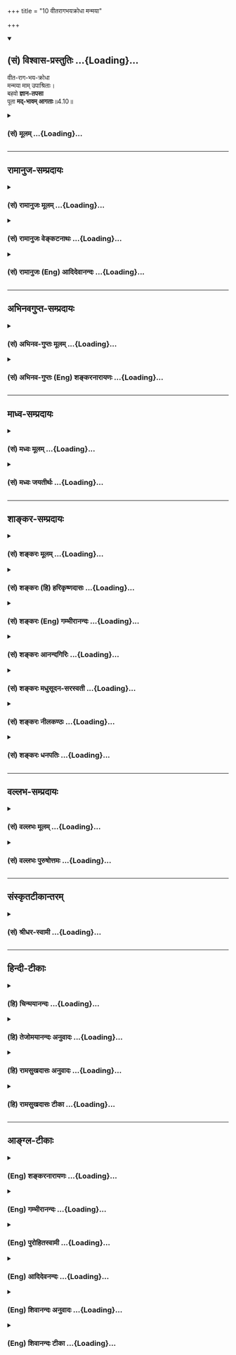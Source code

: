 +++
title = "10 वीतरागभयक्रोधा मन्मया"

+++
<div class="js_include" newlevelforh1="2" title="(सं) विश्वास-प्रस्तुतिः" unfilled url="/purANam_vaiShNavam/mahAbhAratam/06-bhIShma-parva/03-bhagavad-gItA-parva/saMskRtam/vishvAsa-prastutiH/04_jnAna-yogaH_brahmArp/10_vItarAgabhayakrod.md">
<details open><summary><h2>(सं) विश्वास-प्रस्तुतिः ...{Loading}...</h2></summary>

वीत-राग-भय-क्रोधा  
मन्मया माम् उपाश्रिताः।  
बहवो **ज्ञान-तपसा**  
पूता **मद्-भावम् आगताः**॥4.10॥
</details>
</div>
<div class="js_include collapsed" newlevelforh1="3" title="(सं) मूलम्" unfilled url="/purANam_vaiShNavam/mahAbhAratam/06-bhIShma-parva/03-bhagavad-gItA-parva/saMskRtam/mUlam/04_jnAna-yogaH_brahmArp/10_vItarAgabhayakrod.md">
<details><summary><h3>(सं) मूलम् ...{Loading}...</h3></summary>

वीतरागभयक्रोधा मन्मया मामुपाश्रिताः।  
बहवो ज्ञानतपसा पूता मद्भावमागताः।।4.10।।
</details>
</div>


_________________
## रामानुज-सम्प्रदायः
<div class="js_include collapsed" newlevelforh1="3" title="(सं) रामानुजः मूलम्" unfilled url="/purANam_vaiShNavam/mahAbhAratam/06-bhIShma-parva/03-bhagavad-gItA-parva/saMskRtam/rAmAnujaH/mUlam/04_jnAna-yogaH_brahmArp/10_vItarAgabhayakrod.md">
<details><summary><h3>(सं) रामानुजः मूलम् ...{Loading}...</h3></summary>

।।4.10।। मदीयजन्मकर्मतत्त्वज्ञानाख्येन **तपसा पूता बहव** एवं संवृत्ताः।
तथा च श्रुतिः तस्य धीराः परिजानन्ति योनिम् इति। धीरा धीमतामग्रेसरा एव
तस्य जन्मप्रकारं जानन्ति इत्यर्थः। न केवलं देवमनुष्यादिरूपेण अवतीर्य
मत्समाश्रयणापेक्षाणां परित्राणं करोमि। अपि तु

</details>
</div>
<div class="js_include collapsed" newlevelforh1="3" title="(सं) रामानुजः वेङ्कटनाथः" unfilled url="/purANam_vaiShNavam/mahAbhAratam/06-bhIShma-parva/03-bhagavad-gItA-parva/saMskRtam/rAmAnujaH/venkaTanAthaH/04_jnAna-yogaH_brahmArp/10_vItarAgabhayakrod.md">
<details><summary><h3>(सं) रामानुजः वेङ्कटनाथः ...{Loading}...</h3></summary>

  
  
।।4.10।। उपासनवैयर्थ्यमित्यादिशङ्कोत्तरत्वेन योऽयमर्थ उक्तः अयमेववीतराग
इति श्लोकेनोच्यत इत्याह तदाहेति तदेव पूर्वप्रस्तुतं ज्ञानमिहज्ञानतपसा
इत्युच्यते। मन्मया मामुपाश्रिताः इति तु परम्परया
तत्साध्यज्ञानमित्यभिप्रायेणाह मदीयेति। अस्य श्लोकस्य पूर्वश्लोके
व्याख्यातप्रायत्वात्एवं संवृत्ता इति संग्रहेणोक्तम्। तथाहिज्ञानतपसा
पूताः इत्यस्यार्थोमदीयेत्यारभ्य पाप्मा इत्यन्तेन प्रपञ्चितः। मामाश्रित्य
इत्यनेनमामुपाश्रिताः इत्यस्यार्थ उक्तः। मदेकप्रियः इत्यनेनवीतरागभयक्रोधाः
इत्यस्यार्थोऽभिप्रेतः विषयान्तरेषु प्रीतिर्हि रागः तद्विरोधिषु
निरसनेच्छा क्रोधः आगामीष्टविरोध्यनिष्टागमोत्प्रेक्षा भयम्। तदेतदखिलमपि न
वासुदेवभक्तानामस्ति तदेकप्रियत्वेन विषयान्तरे रागाभावात् तत एव
तन्मूलक्रोधाभावात् तल्लाभालाभव्यतिरिक्तेष्टानिष्टाभावेन भयाभावाच्च। इदं
चन क्रोधो न च मात्सर्यम् म.भा.13।149।134 इत्यादिषु प्रसिद्धम्। मदेकचित्तः
इतिमन्मयाः इत्यस्यार्थः। ज्ञानविषयभूतेन मया प्रचुरा मन्मयाः
तादात्म्यविकारार्थयोरत्रानुपपन्नत्वात् अन्तर्यामित्वविवक्षायां तस्य
सर्वसाधारणत्वाच्च। मन्मयाः इत्यत्रईश्वराभेददर्शिनः इतिशङ्करोक्तं
शास्त्रोपक्रमादिविरोधाच्छब्दस्य चावाचकत्वाच्च निरस्तम्। मामेव प्राप्नोति
इत्यनेनमद्भावमागताः इत्यस्यार्थो दर्शितः। मुक्त्यवस्थायामपि तादात्म्यस्य
श्रुतिस्मृतितदर्थापत्तिसूत्रादिविरुद्धत्वात् अत्रापिमामेति सोऽर्जुन 4।9
इति कर्मकर्तृव्यपदेशात्मम साधर्म्यमागताः 14।2 इति
परस्ताद्वक्ष्यमाणत्वाच्चमद्भावमागताः इत्यस्य मत्स्वभावमपहतपाप्मत्वादिकं
प्राप्ता इत्यर्थः। यद्वा ब्रह्मैव भवति मुं.उ.3।2।9
इत्यादाविवात्यन्तसाम्यात्तद्व्यपदेशः। अवताररहस्यस्य च ज्ञातव्यत्वे
श्रुतिरप्यस्तीत्याहतथा चेति। उक्तार्थसंवादित्वं विवृणोतिधीमतामग्रेसरा
इत्यादिना। एवंधीरशब्दनिर्वचनेन
प्रागुक्तभगवत्प्राप्तिपर्यन्ताभङ्गुरज्ञानवत्त्वमुक्तं भवति। परिजानन्ति
इत्यत्रोपसर्गेण पूर्वोक्तयथावस्थितप्रकारोऽभिप्रेत इति ज्ञापनायएवं तस्य
जन्मप्रकारं जानन्तीत्युक्तम्। धीमतामग्रेसरा एव इति पाठे तु विशेषविधेः
शेषनिषेधः फलित इति भावः।  
  

</details>
</div>
<div class="js_include collapsed" newlevelforh1="3" title="(सं) रामानुजः (Eng) आदिदेवानन्दः" unfilled url="/purANam_vaiShNavam/mahAbhAratam/06-bhIShma-parva/03-bhagavad-gItA-parva/saMskRtam/rAmAnujaH/english/AdidevAnandaH/04_jnAna-yogaH_brahmArp/10_vItarAgabhayakrod.md">
<details><summary><h3>(सं) रामानुजः (Eng) आदिदेवानन्दः ...{Loading}...</h3></summary>

4.10 Purified by the austerity called knowledge of the truth of My life
and deeds, many have become transformed in this manner. The Sruti says
to the same effect: 'The wise know well the manner in which He is born'
(Tai. A., 3.13.1). 'Dhiras' means the foremost among the wise. The
meaning is the wise know the manner of His birth thus. It is not that I
protect only those who resort to Me in incarnations in the shapes of
gods, men etc.

</details>
</div>


_________________
## अभिनवगुप्त-सम्प्रदायः
<div class="js_include collapsed" newlevelforh1="3" title="(सं) अभिनव-गुप्तः मूलम्" unfilled url="/purANam_vaiShNavam/mahAbhAratam/06-bhIShma-parva/03-bhagavad-gItA-parva/saMskRtam/abhinava-guptaH/mUlam/04_jnAna-yogaH_brahmArp/10_vItarAgabhayakrod.md">
<details><summary><h3>(सं) अभिनव-गुप्तः मूलम् ...{Loading}...</h3></summary>

।।4.10।। वीतेति। तथा चैवं विदन्तो मन्मयत्वात् परिपूर्णच्छत्वात्
क्रोधादिरहिताः निष्फलं कर्म करणीयं कुर्वाणाः बहवो मत्स्वरूपमवाप्ताः।

</details>
</div>
<div class="js_include collapsed" newlevelforh1="3" title="(सं) अभिनव-गुप्तः (Eng) शङ्करनारायणः" unfilled url="/purANam_vaiShNavam/mahAbhAratam/06-bhIShma-parva/03-bhagavad-gItA-parva/saMskRtam/abhinava-guptaH/english/shankaranArAyaNaH/04_jnAna-yogaH_brahmArp/10_vItarAgabhayakrod.md">
<details><summary><h3>(सं) अभिनव-गुप्तः (Eng) शङ्करनारायणः ...{Loading}...</h3></summary>

4.10 Vita-etc. Therefore many persons, who realise in this manner are
free anger etc., because they have \[all\] their desires completely
fulfilled, due to their being full of Me; and who perform actions which
are to be performed and which do not yield any fruit \[for them\] - they
have attained My own nature. For-

</details>
</div>


_________________
## माध्व-सम्प्रदायः
<div class="js_include collapsed" newlevelforh1="3" title="(सं) मध्वः मूलम्" unfilled url="/purANam_vaiShNavam/mahAbhAratam/06-bhIShma-parva/03-bhagavad-gItA-parva/saMskRtam/madhvaH/mUlam/04_jnAna-yogaH_brahmArp/10_vItarAgabhayakrod.md">
<details><summary><h3>(सं) मध्वः मूलम् ...{Loading}...</h3></summary>

।।4.10।। सन्ति च तथा मुक्ता इत्याह वीतरागेति। मन्मयाः मत्प्रचुराः सर्वत्र
मां विना न किञ्चित्पश्यन्तीत्यर्थः।

</details>
</div>
<div class="js_include collapsed" newlevelforh1="3" title="(सं) मध्वः जयतीर्थः" unfilled url="/purANam_vaiShNavam/mahAbhAratam/06-bhIShma-parva/03-bhagavad-gItA-parva/saMskRtam/madhvaH/jayatIrthaH/04_jnAna-yogaH_brahmArp/10_vItarAgabhayakrod.md">
<details><summary><h3>(सं) मध्वः जयतीर्थः ...{Loading}...</h3></summary>

।।4.10।। किं चोत्तरश्लोकेऽधिकानुवादान्नात्रैतावन्मात्रं विवक्षितमिति
भावेन तात्पर्यमाह **सन्ति चे**ति। तथोक्तज्ञानेन आह श्रद्धोत्पादनार्थमिति
शेषः। मन्मया मदात्मका इति प्रतीनिरासार्थमाह **मन्मया** इति। सर्वेषां
भगवान् प्रचुरः को विशेषो ज्ञानिना इत्यत आह **सर्वत्रे**ति। सर्वेषु
पदार्थेषु किञ्चित्सत्तादिकम्। मदायत्तमेव सर्वे पश्यन्तीत्यर्थः।

</details>
</div>


_________________
## शाङ्कर-सम्प्रदायः
<div class="js_include collapsed" newlevelforh1="3" title="(सं) शङ्करः मूलम्" unfilled url="/purANam_vaiShNavam/mahAbhAratam/06-bhIShma-parva/03-bhagavad-gItA-parva/saMskRtam/shankaraH/mUlam/04_jnAna-yogaH_brahmArp/10_vItarAgabhayakrod.md">
<details><summary><h3>(सं) शङ्करः मूलम् ...{Loading}...</h3></summary>

।।4.10।। **वीतरागभयक्रोधाः** रागश्च भयं च क्रोधश्च वीताः विगताः येभ्यः
ते वीतरागभयक्रोधाः **मन्मयाः** ब्रह्मविदः ईश्वराभेददर्शिनः **मामेव** च
परमेश्वरम् **उपाश्रिताः** केवलज्ञाननिष्ठा इत्यर्थः। **बहवः** अनेके
**ज्ञानतपसा** ज्ञानमेव च परमात्मविषयं तपः तेन ज्ञानतपसा **पूताः** परां
शुद्धिं गताः सन्तः **मद्भावम्** ईश्वरभावं मोक्षम् **आगताः**
समनुप्राप्ताः। इतरतपोनिरपेक्षज्ञाननिष्ठा इत्यस्य **लिङ्गम्** ज्ञानतपसा
इति विशेषणम्।। तव तर्हि रागद्वेषौ स्तः येन केभ्यश्चिदेव आत्मभावं
प्रयच्छसि न सर्वेभ्यः इत्युच्यते

</details>
</div>
<div class="js_include collapsed" newlevelforh1="3" title="(सं) शङ्करः (हि) हरिकृष्णदासः" unfilled url="/purANam_vaiShNavam/mahAbhAratam/06-bhIShma-parva/03-bhagavad-gItA-parva/saMskRtam/shankaraH/hindI/harikRShNadAsaH/04_jnAna-yogaH_brahmArp/10_vItarAgabhayakrod.md">
<details><summary><h3>(सं) शङ्करः (हि) हरिकृष्णदासः ...{Loading}...</h3></summary>

।।4.10।। यह मोक्षमार्ग अभी आरम्भ हुआ है ऐसी बात नहीं किंतु पहले भी जिनके
राग भय और क्रोध चले गये हैं ऐसे रागादि दोषोंसे रहित ईश्वरमें तन्मय हुए
ईश्वरसे अपना अभेद समझनेवाले ब्रह्मवेत्ता और मुझ परमेश्वरके ही आश्रित
केवल ज्ञाननिष्ठामें स्थित ऐसे बहुतसे महापुरुष परमात्मविषयक ज्ञानरूप तपसे
परमशुद्धिको प्राप्त होकर मुझ ईश्वरके भावको मोक्षको प्राप्त हो गये हैं।
ज्ञानतपसा यह विशेषण इस बातका द्योतक है कि ज्ञाननिष्ठा अन्य तपोंकी
अपेक्षा नहीं रखती।

</details>
</div>
<div class="js_include collapsed" newlevelforh1="3" title="(सं) शङ्करः (Eng) गम्भीरानन्दः" unfilled url="/purANam_vaiShNavam/mahAbhAratam/06-bhIShma-parva/03-bhagavad-gItA-parva/saMskRtam/shankaraH/english/gambhIrAnandaH/04_jnAna-yogaH_brahmArp/10_vItarAgabhayakrod.md">
<details><summary><h3>(सं) शङ्करः (Eng) गम्भीरानन्दः ...{Loading}...</h3></summary>

4.10 Bahavah, many; vita-raga-bhaya-krodhah, who were devoid of
attachment, fear and anger; manmayah, who were absorbed in Me, who were
knowers of Brahman, who were seers of (their) identity with God; mam
upasrithah, who had taken refuge only in Me, the supreme God, i.e. who
were steadfast in Knowledge alone; and were putah, purified, who had
become supremely sanctified; jnana-tapasa, by the austerity of
Knowledge-Knowledge itself, about the supreme Reality, being the
austerity; becoming sanctified by that austerity of Knowledge-; agatah,
have attained; madbhavam, My state, Goodhood, Liberation. The particular
mention of 'the austerity of Knowledge' is to indicate that
steadfastness in Knowledge does not depend on any other austerity. 'In
that case, You have love and aversion, because of which You grant the
state of identity with Yourself only to a few but not to others;' The
answer is:

</details>
</div>
<div class="js_include collapsed" newlevelforh1="3" title="(सं) शङ्करः आनन्दगिरिः" unfilled url="/purANam_vaiShNavam/mahAbhAratam/06-bhIShma-parva/03-bhagavad-gItA-parva/saMskRtam/shankaraH/AnandagiriH/04_jnAna-yogaH_brahmArp/10_vItarAgabhayakrod.md">
<details><summary><h3>(सं) शङ्करः आनन्दगिरिः ...{Loading}...</h3></summary>

।।4.10।। संप्रति प्रस्तुतमोक्षमार्गस्य नूतनत्वेनाव्यवस्थितत्वमाशङ्क्य
परिहरति **नैष इति।** मन्मयत्वस्य मद्भावगमनेनापौनरुक्त्यं दर्शयति
**ब्रह्मविद इति।** आत्मनो भिन्नत्वेन भिन्नाभिन्नत्वेन वा ब्रह्मणो वेदनं
व्यावर्तयति **ईश्वरेति।** अभेददर्शनेन समुच्चित्य कर्मानुष्ठानं
प्रत्याचष्टे **मामेवेति।** तदुपाश्रयत्वमेवविशदयति **केवलेति।**
मामुपाश्रिता इति केवलज्ञाननिष्ठत्वमुक्त्वा ज्ञानतपसा पूता इति किमर्थं
पुनरुच्यते तत्राह **इतरेति।**

</details>
</div>
<div class="js_include collapsed" newlevelforh1="3" title="(सं) शङ्करः मधुसूदन-सरस्वती" unfilled url="/purANam_vaiShNavam/mahAbhAratam/06-bhIShma-parva/03-bhagavad-gItA-parva/saMskRtam/shankaraH/madhusUdana-sarasvatI/04_jnAna-yogaH_brahmArp/10_vItarAgabhayakrod.md">
<details><summary><h3>(सं) शङ्करः मधुसूदन-सरस्वती ...{Loading}...</h3></summary>

।।4.10।। मामेति सोऽर्जुनेत्युक्तं तत्र स्वस्य सर्वमुक्तप्राप्यतया
पुरुषार्थत्वं अस्य मोक्षमार्गस्यानादिपरंपरागतत्वं च दर्शयति रागस्तत्फलं
तृष्णां सर्वान्विषयान्परित्यज्य ज्ञानमार्गे कथं जीवितव्यमिति त्रासो भयम्
सर्वविषयोच्छेदकोऽयं ज्ञानमार्गः कथं हितः स्यादिति द्वेषः क्रोधः त एते
रागभयक्रोधाः वीता विवेकेन विगता येभ्यस्ते वीतरागभयक्रोधाः शुद्धसत्त्वाः
मन्मयाः मां परमात्मानं तत्पदार्थं त्वंपदार्थाभेदेन साक्षात्कृतवन्तः
मदेकचित्ता वा मामुपाश्रिताः एकान्तप्रेमभक्त्या मामीश्वरं शरणं गताः
बहवोऽनेके ज्ञानतपसा ज्ञानमेव तपः सर्वकर्मक्षयहेतुत्वात्। नहि ज्ञानेन
सदृशं पवित्रमिह विद्यते इति हि वक्ष्यति तेन पूताः क्षीणसर्वपापाः सन्तो
निरस्ताज्ञानतत्कार्यमलाः। मद्भावं मद्रूपत्वं विशुद्धसच्चिदानन्दघनं
मोक्षमागताः अज्ञानमात्रापनयेन मोक्षं प्राप्ताः। ज्ञानतपसा पूता
जीवन्मुक्ताः सन्तो मद्भावं मद्विषयं भावं रत्याख्यं प्रेमाणमागता इति
वा। तेषां ज्ञानी नित्ययुक्त एकभक्तिर्विशिष्यते इति हि वक्ष्यति।

</details>
</div>
<div class="js_include collapsed" newlevelforh1="3" title="(सं) शङ्करः नीलकण्ठः" unfilled url="/purANam_vaiShNavam/mahAbhAratam/06-bhIShma-parva/03-bhagavad-gItA-parva/saMskRtam/shankaraH/nIlakaNThaH/04_jnAna-yogaH_brahmArp/10_vItarAgabhayakrod.md">
<details><summary><h3>(सं) शङ्करः नीलकण्ठः ...{Loading}...</h3></summary>

।।4.10।। एतस्यापि भगवत्प्राप्तेर्द्वारमाह **वीतेति।** रागो विषयेषु
प्रीतिः भयं स्वोच्छेदाशङ्का क्रोधः स्वपरपीडाहेतुरभिज्वलनं ते त्रयो वीता
येभ्यस्ते वीतरागभयक्रोधाः। अतएव मन्मयाः मदेकप्रधानाः। किं जारिणी यथा
जारमपि भर्तारं चाश्रिता योगक्षेमार्थं तद्वन्नेत्याह। मामुपाश्रिताः
ज्ञानतपसा ज्ञानमयं तप आलोचनं मम जन्मकर्मणोः स्वरूपस्य च निरन्तरं
चिन्तनंयस्य ज्ञानमयं तपः इति श्रुतिप्रसिद्धं ज्ञानतपस्तेन पूताः सन्तो
मद्भावं मत्तादात्म्यं प्राप्ता इत्यर्थः।

</details>
</div>
<div class="js_include collapsed" newlevelforh1="3" title="(सं) शङ्करः धनपतिः" unfilled url="/purANam_vaiShNavam/mahAbhAratam/06-bhIShma-parva/03-bhagavad-gItA-parva/saMskRtam/shankaraH/dhanapatiH/04_jnAna-yogaH_brahmArp/10_vItarAgabhayakrod.md">
<details><summary><h3>(सं) शङ्करः धनपतिः ...{Loading}...</h3></summary>

।।4.10।। अस्य मोक्षर्मागस्याधुनिकत्वं वारयति **वीतेति।** रागो विषयेषु
रञ्जनात्मकश्चित्तवृत्तिविशेषः विषयत्यागान्नाशाच्च भयम् विषयप्राप्तौ
विघ्नकर्तुषु ताडनाक्रोशनादिकर्तृषु च क्रोधः। वीता विगता रागादयो
येभ्यस्ते अतएव मन्मया ईश्वराभेददर्शिनः। कर्मानुष्ठानसहभावं वारयति। मामेव
परमेश्वरमुपाश्रिताः। केवलज्ञाननिष्ठा इत्यर्थः। तन्निष्ठस्य
मोक्षोपदेशादिति न्यायात् इतरकर्मानपेक्षाः। केवलज्ञाननिष्ठा मुच्यन्त इति
ज्ञापयन् विशिनष्टि। बहवोऽनेके ज्ञानमेव तपः तेन पूताः परां शुद्धिं गताः
पूर्वेषामघानां नाशादुत्तरेषामसंबाधाच्चतदधिगम उत्तरपूर्वाघयोरश्लेषविनाशौ
तद्य्वपदेशात् इति न्यायात्। मद्भावं ब्रह्मभावं मोक्षं प्राप्ताः। यत्तु
मन्मयाः मदेकचित्ताः मामुपाश्रिता एकान्तभक्त्या मामीश्वरं शरणं गताः सन्तो
मत्प्रसादलभ्यं यदात्मज्ञानं तपश्च तत्परिपाकहेतुः स्वधर्मस्तयोः।
द्वन्द्वैकवद्भावः। तेन पूताः शुद्धाः निरस्ताज्ञानतत्कार्यमलाः मद्भावं
सायुज्यं प्राप्ता इति। तत्रेदं बोध्यम् मन्मयशब्दार्थत्यागे
कारणाभावात्तच्छब्दार्थानुरोधेन मामुपाश्रिता इत्यस्यापि
भाष्योक्तव्याख्यानमेव सम्यगिति। यदपि यदात्मज्ञानं चेत्यादि तदपि न।
समुच्चयप्रसङ्गात्। यत्तु मद्भावं मद्विषयं भावं रत्याख्यं प्रेमाणमागता
इति वेति तच्चिन्त्यम्। त्यक्त्वा
देहमित्यादिपूर्वग्रन्थानुगुण्याभावप्रसङ्गात्।

</details>
</div>


_________________
## वल्लभ-सम्प्रदायः
<div class="js_include collapsed" newlevelforh1="3" title="(सं) वल्लभः मूलम्" unfilled url="/purANam_vaiShNavam/mahAbhAratam/06-bhIShma-parva/03-bhagavad-gItA-parva/saMskRtam/vallabhaH/mUlam/04_jnAna-yogaH_brahmArp/10_vItarAgabhayakrod.md">
<details><summary><h3>(सं) वल्लभः मूलम् ...{Loading}...</h3></summary>

।।4.10।। किञ्च यद्यहं प्राकृतजन्मकर्मा तदा मदुपाश्रयान्न कोऽपि मुक्तः
स्यात् दृश्यन्ते तु मुक्त्वा इत्याह वीतेति। मां
पूर्णपुरुषोत्तममुपाश्रिता बहवो गोपीकंसचैद्यादयो अमुनाऽवतारेणैव
वीतशब्दोऽव्याप्तौ साङ्ख्ये सङ्केतितः तथैव सूत्रंवीतनिवीतपरिचाय्ये इति।
एवमाधिव्याप्तरागव्याप्तभयव्याप्तक्रोधव्याप्तास्तत्तदुपाधिकभाववन्तोऽपि
तत्तद्दोषशून्याः पूताः साक्षाद्वस्तुसामर्थ्यान्निर्दोषाः अतो ज्ञानेन
कीटभृङ्गन्यायेनसोऽस्मि इति भावनया अन्ये क्षात्त्राश्रितास्तपसा वा परेथ
पूताः सन्तः तापेन च मन्मया मदाकारमज्जन्मादिना च ज्ञानरूपेण पूता वा
प्रारब्धनिर्वाणसमये देहं प्राकृतं त्यक्त्वा लोकातिरिक्तां दिव्यां
भागवतीं तनुं प्राप्ता इत्याशयेन मद्भावमागता इति तेषां स्वस्थितावागमनं
वक्ति। एवं च बहवो मुक्ता मद्भावमागता दैवा आसुरा विवेकिनश्च निरूपिताः न
त्वधुना एवायं प्रवृत्तो मदाश्रयमार्ग इत्यर्थः। एतेन व्यापिवैकुण्ठे
मुक्तजीवानां प्राकृतदेहेन्द्रियासुहीनानां दिव्यत्वं बहुत्वं च सूचितं
तेनान्ये एकदेशिकपक्षा व्यावर्त्तिताः।

</details>
</div>
<div class="js_include collapsed" newlevelforh1="3" title="(सं) वल्लभः पुरुषोत्तमः" unfilled url="/purANam_vaiShNavam/mahAbhAratam/06-bhIShma-parva/03-bhagavad-gItA-parva/saMskRtam/vallabhaH/puruShottamaH/04_jnAna-yogaH_brahmArp/10_vItarAgabhayakrod.md">
<details><summary><h3>(सं) वल्लभः पुरुषोत्तमः ...{Loading}...</h3></summary>

  
  
।।4.10।। एवं भक्तानां स्वप्राप्तिं स्वप्राकट्यस्वरूपज्ञानेनोक्त्वा
ज्ञानेन द्वितीयायां स्वप्राप्तिस्वरूपमाहुः वीतरागेति। बहवो ज्ञानतपसा
ज्ञानयुक्तेन तपसा पूताः सन्तो मामुपाश्रिताः उप समीपे आगताः।
आश्रयणमात्रमेव कृतवन्तः न तु सेवादिकं तादृशा मन्मया मद्रूपं सर्वत्र
ज्ञानरूपेण पश्यन्तस्तत्रैव लीना भूत्वा आगताः प्राप्तजन्मानो मद्भावं
मोक्षं प्राप्नुवन्ति। कीदृशाः वीतरागभयक्रोधा ज्ञानप्रतिपक्षरहिताः।  
  

</details>
</div>


_________________
## संस्कृतटीकान्तरम्
<div class="js_include collapsed" newlevelforh1="3" title="(सं) श्रीधर-स्वामी" unfilled url="/purANam_vaiShNavam/mahAbhAratam/06-bhIShma-parva/03-bhagavad-gItA-parva/saMskRtam/shrIdhara-svAmI/04_jnAna-yogaH_brahmArp/10_vItarAgabhayakrod.md">
<details><summary><h3>(सं) श्रीधर-स्वामी ...{Loading}...</h3></summary>

।।4.10।। कथं जन्मकर्मज्ञानेन त्वत्प्राप्तिः स्यादित्यत्राह **वीतरागेति।**
अहं शुद्धसत्त्वावतारैर्धर्मपरिपालनं करोमीति मदीयं परमकारुणिकत्वं
ज्ञात्वा वीता विगता रागभयक्रोधा येभ्यस्ते विक्षेपाभावात्। मन्मया
मदेकचित्ता भूत्वा मामेवोपाश्रिताः सन्तो मत्प्रसादलभ्यं यदात्मज्ञानं च
तपश्च तत्परिपाकहेतुः स्वधर्मस्तयोः। द्वन्द्वैकवद्भावः। तेन ज्ञानतपसा
पूताः शुद्धा निरस्ताज्ञानतत्कार्यमलाः सन्तो मद्भावं मत्सायुज्यं प्राप्ता
बहवः नत्वधुनैव प्रवृत्तोऽयं मद्भक्तिमार्ग इत्यर्थः। तदेवंतान्यहं वेद
सर्वाणि इत्यादिना विद्याविद्योपाधिभ्यां तत्त्वंपदार्थावीश्व रजीवौ
प्रदर्श्येश्व रस्य चाविद्याभावेन नित्यशुद्धत्वाज्जीवस्य चेश्व
रप्रसादलब्धज्ञानेनाज्ञाननिवृत्तेः शुद्धस्य सतश्चिदंशेन तदैक्यमुक्तमिति
द्रष्टव्यम्।

</details>
</div>


_________________
## हिन्दी-टीकाः
<div class="js_include collapsed" newlevelforh1="3" title="(हि) चिन्मयानन्दः" unfilled url="/purANam_vaiShNavam/mahAbhAratam/06-bhIShma-parva/03-bhagavad-gItA-parva/hindI/chinmayAnandaH/04_jnAna-yogaH_brahmArp/10_vItarAgabhayakrod.md">
<details><summary><h3>(हि) चिन्मयानन्दः ...{Loading}...</h3></summary>

।।4.10।। इस श्लोक में अध्यात्म साधना एवं साध्य दोनों को ही स्पष्टरूप से
बताया गया है किसी भी साधक के लिये राग और उसके कार्यों का त्याग किये बिना
कोई उन्नति करना संभव नहीं क्योंकि वे सदैव उसके मार्ग में बाधा उत्पन्न
करते रहते हैं। एक बार मन इनसे उत्पन्न विक्षेपों से रहित होकर शान्त और
स्थिरचित्त हो जाता है तब पूर्णत्व की स्थिति उसके जीवन का एक मात्र लक्ष्य
होती है जो उसे आगे बढ़ने के लिये उत्साहित करती है। आत्मविकास की इस
स्थिति पर पहुँचने पर उस साधक को शास्त्राध्ययन की योग्यता प्राप्त होती
है। उपनिषदों में वर्णित आत्मप्राप्ति की साधना इस प्रकार है (क) गुरु के
चरणों के पास बैठकर वेदान्त का श्रवण (ख) श्रवण किये हुए विषय पर युक्ति
पूर्वक मनन और (ग) इस प्रकार जाने हुए आत्मतत्त्व का निदिध्यासन अर्थात्
ध्यान। वेदान्त के सिद्धान्त का अध्ययन और उस ज्ञान के अनुसार जीवन में
आचरण करने को ही इस श्लोक में ज्ञानतप कहा गया। कुछ व्याख्याकारों के
मतानुसार इस श्लोक में कर्म भक्ति एवं ज्ञान इन तीनों योगों के समुच्चय का
उपदेश दिया गया है। कैसे उनके अनुसार कर्मयोग की भावना से अपने कार्य
क्षेत्र में कर्म किये बिना राग भय और क्रोध निवृत्ति नहीं हो सकती। मन्मया
और मामुपाश्रिता अर्थात् मुझमें स्थित और मेरे शरण हुए इन शब्दों में
भक्तियोग का संकेत है क्योंकि ईश्वर की शरण में गया हुआ भक्त भगवान् के साथ
में एकरूप हो जाता है। आत्मानात्मविवेक करके आत्मा के साथ तादात्म्य रखने
के प्रयत्न को ज्ञानयोग कहते हैं जिसे यहाँ ज्ञानतप कहा गया है। इन सबका
निष्कर्ष यह है कि भिन्नभिन्न प्रतीत होने वाले साधना मार्गों का अनुसरण
करने पर साघकगण मुझ परमात्मा को ही प्राप्त होते हैं। वास्तव में देखा जाय
तो ये समस्त साधनामार्ग मन को साधन सम्पन्न बनाने के लिये ही हैं जिसे
शास्त्रीय भाषा में अन्तकरण शुद्धि कहते हैं। हममें से कुछ लोगों का अपनी
देह के साथ अत्यधिक तादात्म्य होता है। कुछ व्यक्ति अधिक भावुक होते हैं तो
अन्य लोग बुद्धिवादी। इन सबके लिये एक ही प्रकार के साधन का उपदेश करने पर
इस बात की सम्भावना रहती है कि उसे सार्वभौमिक स्वीकृति न मिले तथा सबके
लिये उसकी उपयोगिता सिद्ध न हो सके। यह स्पष्ट है कि साधना मार्गों में
विविधता होने पर भी सभी साधकों का आत्मानुभव एक ही है। यह एक विवादरहित
तथ्य है क्योंकि विश्व के आध्यात्मिक साहित्य के अध्ययन करने पर ऐसा प्रतीत
होता है मानो प्रत्येक सन्त ने अपने पूर्वकालीन साहित्य से विचारों को लेकर
उनकी नयी प्रति प्रस्तुत कर दी हो इसका अर्थ यह हुआ कि भगवान् रागद्वेषवान्
हैं क्योंकि वे किसी को मोक्ष प्रदान करते हैं और अन्यों को नहीं। इस पर
कहते हैं

</details>
</div>
<div class="js_include collapsed" newlevelforh1="3" title="(हि) तेजोमयानन्दः अनुवादः" unfilled url="/purANam_vaiShNavam/mahAbhAratam/06-bhIShma-parva/03-bhagavad-gItA-parva/hindI/tejomayAnandaH/anuvAdaH/04_jnAna-yogaH_brahmArp/10_vItarAgabhayakrod.md">
<details><summary><h3>(हि) तेजोमयानन्दः अनुवादः ...{Loading}...</h3></summary>

।।4.10।। राग भय और क्रोध से रहित मनमय मेरे शरण हुए बहुत से पुरुष ज्ञान
रुप तप से पवित्र‌ हुए मेरे स्वरुप को प्राप्त हुए हैं।।

</details>
</div>
<div class="js_include collapsed" newlevelforh1="3" title="(हि) रामसुखदासः अनुवादः" unfilled url="/purANam_vaiShNavam/mahAbhAratam/06-bhIShma-parva/03-bhagavad-gItA-parva/hindI/rAmasukhadAsaH/anuvAdaH/04_jnAna-yogaH_brahmArp/10_vItarAgabhayakrod.md">
<details><summary><h3>(हि) रामसुखदासः अनुवादः ...{Loading}...</h3></summary>

।।4.10।। राग, भय और क्रोधसे सर्वथा रहित, मेरेमें ही तल्लीन, मेरे ही
आश्रित तथा ज्ञानरूप तपसे पवित्र हुए बहुत-से भक्त मेरे भाव- (स्वरूप-) को
प्राप्त हो चुके हैं।

</details>
</div>
<div class="js_include collapsed" newlevelforh1="3" title="(हि) रामसुखदासः टीका" unfilled url="/purANam_vaiShNavam/mahAbhAratam/06-bhIShma-parva/03-bhagavad-gItA-parva/hindI/rAmasukhadAsaH/TIkA/04_jnAna-yogaH_brahmArp/10_vItarAgabhayakrod.md">
<details><summary><h3>(हि) रामसुखदासः टीका ...{Loading}...</h3></summary>

4.10।।***व्याख्या--*'वीतरागभयक्रोधाः'--**परमात्मासे विमुख होनेपर
नाशवान् पदार्थोंमें 'राग' हो जाता है। रागसे फिर प्राप्तमें 'ममता' और
अप्राप्तकी कामना उत्पन्न होती है। रागवाले (प्रिय) पदार्थोंकी प्राप्ति
होनेपर तो 'लोभ' होता है, पर उनकी प्राप्तिमें बाधा पहुँचनेपर (बाधा
पहुँचानेवालेपर) 'क्रोध' होता है। यदि बाधा पहुँचानेवाला व्यक्ति अपनेसे
अधिक बलवान् हो और उसपर अपना वश न चल सकता हो तथासमयपर वह हमारा अनिष्ट कर
देगा--ऐसी सम्भावना हो तो 'भय' होता है। इस प्रकार नाशवान् पदार्थोंके
रागसे ही भय, क्रोध, लोभ, ममता, कामना आदि सभी दोषोंकी उत्पत्ति होती है।
रागके मिटनेपर ये सभी दोष मिट जाते हैं। पदार्थोंको अपना और अपने लिये न
मानकर, दूसरोंका और दूसरोंके लिये मानकर उनकी सेवा करनेसे राग मिटता है।
कारण कि वास्तवमें पदार्थ और क्रियासे हमारा सम्बन्ध है ही नहीं। अपना कोई
प्रयोजन न रहनेपर भी भगवान् केवल हमारे कल्याणके लिये ही अवतार लेते हैं।
कारण कि वे प्राणीमात्रके परम सुहृद् हैं और उनकी सम्पूर्ण क्रियाएँ मात्र
जीवोंके कल्याणके लिये ही होती हैं। इस प्रकार भगवान्की परम सुहृत्तापर
दृढ़ विश्वास होनेसे भगवान्में आकर्षण हो जाता है। भगवान्में आकर्षण होनेसे
संसारका आकर्षण (राग) स्वतः मिट जाता है। जैसे, बचपनमें बालकोंका
कंकड़-पत्थरोंमें आकर्षण होता है और उनसे वे खेलते हैं। खेलमें वे
कंकड़-पत्थरोंके लिये लड़ पड़ते हैं। एक कहता है कि यह मेरा है और दूसरा
कहता है कि यह मेरा है। इस प्रकार गलीमें पड़े कंकड़-पत्थरोंमें ही उन्हें
महत्ता दीखती है। परन्तु जब वे बड़े हो जाते हैं ,तब कंकड़-पत्थरोंमें उनका
आकर्षण मिट जाता है और रुपयोंमें आकर्षण हो जाता है। रुपयोंमें आकर्षण
होनेपर उन्हें कंकड़पत्थरोंमें अथवा खिलौनोंमें कोई महत्ता नहीं दीखती। ऐसे
ही जब मनुष्यकी परमात्मामें लगन लग जाती है तब उसके लिये संसारके रुपये और
सब पदार्थ आकर्षक न रहकर फीके पड़ जाते हैं। उसका संसारमें आकर्षण या राग
मिट जाता है। राग मिटते ही भय और क्रोध दोनों मिट जाते हैं क्योंकि ये
दोनों रागके ही आश्रित रहते हैं।

</details>
</div>


_________________
## आङ्ग्ल-टीकाः
<div class="js_include collapsed" newlevelforh1="3" title="(Eng) शङ्करनारायणः" unfilled url="/purANam_vaiShNavam/mahAbhAratam/06-bhIShma-parva/03-bhagavad-gItA-parva/english/shankaranArAyaNaH/04_jnAna-yogaH_brahmArp/10_vItarAgabhayakrod.md">
<details><summary><h3>(Eng) शङ्करनारायणः ...{Loading}...</h3></summary>

4.10. Many persons, who are free from passion, fear and anger; are full of Me; take refuge in Me; and have become pure by the austerity of wisdom-they have come to My being.

</details>
</div>
<div class="js_include collapsed" newlevelforh1="3" title="(Eng) गम्भीरानन्दः" unfilled url="/purANam_vaiShNavam/mahAbhAratam/06-bhIShma-parva/03-bhagavad-gItA-parva/english/gambhIrAnandaH/04_jnAna-yogaH_brahmArp/10_vItarAgabhayakrod.md">
<details><summary><h3>(Eng) गम्भीरानन्दः ...{Loading}...</h3></summary>

4.10 Many who were devoid of attachment, fear and anger, who were absorbed in Me, who had taken refuge in Me, and were purified by the austerity of Knowledge, have attained My state.

</details>
</div>
<div class="js_include collapsed" newlevelforh1="3" title="(Eng) पुरोहितस्वामी" unfilled url="/purANam_vaiShNavam/mahAbhAratam/06-bhIShma-parva/03-bhagavad-gItA-parva/english/purohitasvAmI/04_jnAna-yogaH_brahmArp/10_vItarAgabhayakrod.md">
<details><summary><h3>(Eng) पुरोहितस्वामी ...{Loading}...</h3></summary>

4.10 Many have merged their existences in Mine, being freed from desire,
fear and anger, filled always with Me and purified by the illuminating flame of self-abnegation.

</details>
</div>
<div class="js_include collapsed" newlevelforh1="3" title="(Eng) आदिदेवनन्दः" unfilled url="/purANam_vaiShNavam/mahAbhAratam/06-bhIShma-parva/03-bhagavad-gItA-parva/english/AdidevanandaH/04_jnAna-yogaH_brahmArp/10_vItarAgabhayakrod.md">
<details><summary><h3>(Eng) आदिदेवनन्दः ...{Loading}...</h3></summary>

4.10 Freed from desire, fear and wrath, absorbed in Me, depending upon Me, purified by the austerity of knowledge, many have attained My state.

</details>
</div>
<div class="js_include collapsed" newlevelforh1="3" title="(Eng) शिवानन्दः अनुवादः" unfilled url="/purANam_vaiShNavam/mahAbhAratam/06-bhIShma-parva/03-bhagavad-gItA-parva/english/shivAnandaH/anuvAdaH/04_jnAna-yogaH_brahmArp/10_vItarAgabhayakrod.md">
<details><summary><h3>(Eng) शिवानन्दः अनुवादः ...{Loading}...</h3></summary>

4.10 Freed from attachment, fear and anger, absorbed in Me, taking refuge in Me, purified by the fire of knowledge, many have attained to My Being.

</details>
</div>
<div class="js_include collapsed" newlevelforh1="3" title="(Eng) शिवानन्दः टीका" unfilled url="/purANam_vaiShNavam/mahAbhAratam/06-bhIShma-parva/03-bhagavad-gItA-parva/english/shivAnandaH/TIkA/04_jnAna-yogaH_brahmArp/10_vItarAgabhayakrod.md">
<details><summary><h3>(Eng) शिवानन्दः टीका ...{Loading}...</h3></summary>

4.10 वीतरागभयक्रोधाः freed from attachment; fear and anger; मन्मयाः
absorbed in Me; माम् Me; उपाश्रिताः taking refuge in; बहवः many;
ज्ञानतपसा by the fire of knowledge; पूताः purified; मद्भावम् My Being;
आगताः have attained.Commentary When one gets knowledge of the Self;
attachment to senseobjects ceases. When he realises he is the constant;
indestructible; eternal Self and that change is simply a ality of the body; then he becomes fearless. When he becomes desireless; when he is free from selfishness; when he beholds the Self only everywhere; how can anger arise in himHe who takes refuge in Brahman or the Absolute becomes firmly devoted to Him. He becomes,absorbed in Him (Brahmalina or Brahmanishtha). Jnanatapas is the fire of wisdom. Just as fire burns cotton; so also this Jnanatapas burns all the latent tendencies
(Vasanas); cravings (Trishnas); mental impressions (Samskaras); sins and all actions; and purifies the aspirants. (Cf.II.56IV.19to37).

</details>
</div>
